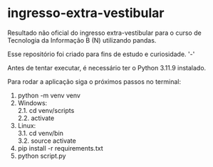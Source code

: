 # ingresso-extra-vestibular

Resultado não oficial do ingresso extra-vestibular para o curso de Tecnologia da Informação B (N) utilizando pandas.

Esse repositório foi criado para fins de estudo e curiosidade. '-'

<p>Antes de tentar executar, é necessário ter o Python 3.11.9 instalado.</p>
<p>Para rodar a aplicação siga o próximos passos no terminal:</p>
 <ol>
  <li>python -m venv venv</li>
  <li>Windows:</li>
    2.1. cd venv/scripts <br>
    2.2. activate <br>
  <li>Linux:</li>
    3.1. cd venv/bin <br>
    3.2. source activate <br>
  <li>pip install -r requirements.txt</li>
  <li>python script.py </li>
 </ol>
